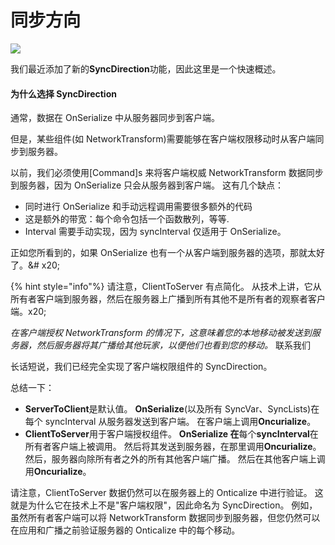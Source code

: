 # 同步方向

![](<../../.gitbook/assets/2022-10-18 - SyncDirection.png>)

我们最近添加了新的**SyncDirection**功能，因此这里是一个快速概述。

#### 为什么选择 SyncDirection

通常，数据在 OnSerialize 中从服务器同步到客户端。

但是，某些组件(如 NetworkTransform)需要能够在客户端权限移动时从客户端同步到服务器。

以前，我们必须使用\[Command]s 来将客户端权威 NetworkTransform 数据同步到服务器，因为 OnSerialize 只会从服务器到客户端。 这有几个缺点：

- 同时进行 OnSerialize 和手动远程调用需要很多额外的代码
- 这是额外的带宽：每个命令包括一个函数散列，等等.
- Interval 需要手动实现，因为 syncInterval 仅适用于 OnSerialize。

正如您所看到的，如果 OnSerialize 也有一个从客户端到服务器的选项，那就太好了。&# x20;

{% hint style="info"%}
请注意，ClientToServer 有点简化。 从技术上讲，它从所有者客户端到服务器，然后在服务器上广播到所有其他不是所有者的观察者客户端。x20;

_在客户端授权 NetworkTransform 的情况下，这意味着您的本地移动被发送到服务器，然后服务器将其广播给其他玩家，以便他们也看到您的移动。_
联系我们

长话短说，我们已经完全实现了客户端权限组件的 SyncDirection。

总结一下：

- **ServerToClient**是默认值。 **OnSerialize**(以及所有 SyncVar、SyncLists)在每个 syncInterval 从服务器发送到客户端。 在客户端上调用**Oncurialize**。
- **ClientToServer**用于客户端授权组件。 **OnSerialize 在**每个**syncInterval**在所有者客户端上被调用。 然后将其发送到服务器，在那里调用**Oncurialize**。 然后，服务器向除所有者之外的所有其他客户端广播。 然后在其他客户端上调用**Oncurialize**。

请注意，ClientToServer 数据仍然可以在服务器上的 Onticalize 中进行验证。 这就是为什么它在技术上不是"客户端权限"，因此命名为 SyncDirection。 例如，虽然所有者客户端可以将 NetworkTransform 数据同步到服务器，但您仍然可以在应用和广播之前验证服务器的 Onticalize 中的每个移动。
